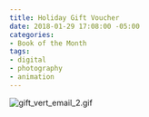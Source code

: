 ```yaml
---
title: Holiday Gift Voucher
date: 2018-01-29 17:08:00 -05:00
categories:
- Book of the Month
tags:
- digital
- photography
- animation
---
```


![gift_vert_email_2.gif](/uploads/gift_vert_email_2.gif)